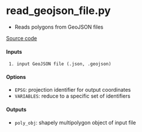 read_geojson_file.py
====================

 - Reads polygons from GeoJSON files

[Source code](https://github.com/tsutterley/read-cryosat-2/blob/master/cryosat_toolkit/read_geojson_file.py)  

#### Inputs
```
 1. input GeoJSON file (.json, .geojson)
```

#### Options
 - `EPSG`: projection identifier for output coordinates
 - `VARIABLES`: reduce to a specific set of identifiers

#### Outputs
 - `poly_obj`: shapely multipolygon object of input file
